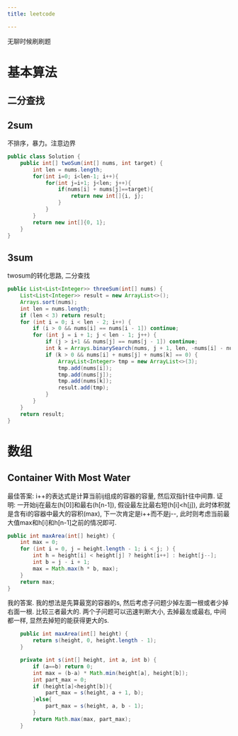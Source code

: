 ```yaml
---
title: leetcode

---
```


无聊时候刷刷题
<!--more-->

# 基本算法
## 二分查找

## 2sum
不排序，暴力。注意边界
```java
public class Solution {
    public int[] twoSum(int[] nums, int target) {
        int len = nums.length;
        for(int i=0; i<len-1; i++){
            for(int j=i+1; j<len; j++){
                if(nums[i] + nums[j]==target){
                    return new int[]{i, j};
                }
            }
        }
        return new int[]{0, 1};
    }
}
```
## 3sum
twosum的转化思路, 二分查找
```java
public List<List<Integer>> threeSum(int[] nums) {
    List<List<Integer>> result = new ArrayList<>();
    Arrays.sort(nums);
    int len = nums.length;
    if (len < 3) return result;
    for (int i = 0; i < len - 2; i++) {
        if (i > 0 && nums[i] == nums[i - 1]) continue;
        for (int j = i + 1; j < len - 1; j++) {
            if (j > i+1 && nums[j] == nums[j - 1]) continue;
            int k = Arrays.binarySearch(nums, j + 1, len, -nums[i] - nums[j]);
            if (k > 0 && nums[i] + nums[j] + nums[k] == 0) {
                ArrayList<Integer> tmp = new ArrayList<>(3);
                tmp.add(nums[i]);
                tmp.add(nums[j]);
                tmp.add(nums[k]);
                result.add(tmp);
            }
        }
    }
    return result;
}
```
# 数组
## Container With Most Water
最佳答案:
i++的表达式是计算当前ij组成的容器的容量, 然后双指针往中间靠.
证明: 
一开始ij在最左(h[0]]和最右(h[n-1]), 假设最左比最右短(h[i]<h[j]), 此时体积就是含有i的容器中最大的容积(max), 下一次肯定是i++而不是j--, 此时则考虑当前最大值max和h[i]和h[n-1]之前的情况即可.
```java
public int maxArea(int[] height) {  
    int max = 0;  
    for (int i = 0, j = height.length - 1; i < j; ) {  
	    int h = height[i] < height[j] ? height[i++] : height[j--];  
		int b = j - i + 1;  
		max = Math.max(h * b, max);  
    }  
    return max;  
}
```
我的答案.
我的想法是先算最宽的容器的s,  然后考虑子问题少掉左面一根或者少掉右面一根. 比较三者最大的. 两个子问题可以迅速判断大小, 去掉最左或最右, 中间都一样, 显然去掉短的能获得更大的s. 
```java
	public int maxArea(int[] height) {
        return s(height, 0, height.length - 1);
    }

    private int s(int[] height, int a, int b) {
        if (a==b) return 0;
        int max = (b-a) * Math.min(height[a], height[b]);
        int part_max = 0;
        if (height[a]<height[b]){
            part_max = s(height, a + 1, b);
        }else{
            part_max = s(height, a, b - 1);
        }
        return Math.max(max, part_max);
    }
```

